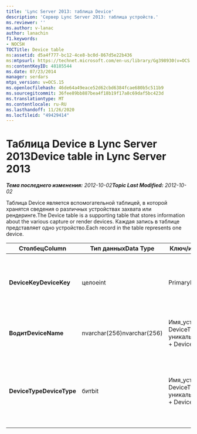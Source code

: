 ```yaml
---
title: 'Lync Server 2013: таблица Device'
description: 'Сервер Lync Server 2013: таблица устройств.'
ms.reviewer: ''
ms.author: v-lanac
author: lanachin
f1.keywords:
- NOCSH
TOCTitle: Device table
ms:assetid: d5a4f777-bc12-4ce8-bc0d-867d5e22b436
ms:mtpsurl: https://technet.microsoft.com/en-us/library/Gg398930(v=OCS.15)
ms:contentKeyID: 48185544
ms.date: 07/23/2014
manager: serdars
mtps_version: v=OCS.15
ms.openlocfilehash: 46de64a49eace52d62cbd6384fcae680b5c511b9
ms.sourcegitcommit: 36fee89bb887bea4f18b19f17a8c69daf5bc423d
ms.translationtype: MT
ms.contentlocale: ru-RU
ms.lasthandoff: 11/26/2020
ms.locfileid: "49429414"
---
```

# <a name="device-table-in-lync-server-2013"></a><span data-ttu-id="b3f11-103">Таблица Device в Lync Server 2013</span><span class="sxs-lookup"><span data-stu-id="b3f11-103">Device table in Lync Server 2013</span></span>

<div data-xmlns="http://www.w3.org/1999/xhtml">

<div class="topic" data-xmlns="http://www.w3.org/1999/xhtml" data-msxsl="urn:schemas-microsoft-com:xslt" data-cs="https://msdn.microsoft.com/">

<div data-asp="https://msdn2.microsoft.com/asp">



</div>

<div id="mainSection">

<div id="mainBody"><span data-ttu-id="b3f11-104">

<span> </span></span><span class="sxs-lookup"><span data-stu-id="b3f11-104">

<span> </span></span></span>

<span data-ttu-id="b3f11-105">_**Тема последнего изменения:** 2012-10-02_</span><span class="sxs-lookup"><span data-stu-id="b3f11-105">_**Topic Last Modified:** 2012-10-02_</span></span>

<span data-ttu-id="b3f11-106">Таблица Device является вспомогательной таблицей, в которой хранятся сведения о различных устройствах захвата или рендеринге.</span><span class="sxs-lookup"><span data-stu-id="b3f11-106">The Device table is a supporting table that stores information about the various capture or render devices.</span></span> <span data-ttu-id="b3f11-107">Каждая запись в таблице представляет одно устройство.</span><span class="sxs-lookup"><span data-stu-id="b3f11-107">Each record in the table represents one device.</span></span>


<table>
<colgroup>
<col style="width: 25%" />
<col style="width: 25%" />
<col style="width: 25%" />
<col style="width: 25%" />
</colgroup>
<thead>
<tr class="header">
<th><span data-ttu-id="b3f11-108"><strong>Столбец</strong></span><span class="sxs-lookup"><span data-stu-id="b3f11-108"><strong>Column</strong></span></span></th>
<th><span data-ttu-id="b3f11-109"><strong>Тип данных</strong></span><span class="sxs-lookup"><span data-stu-id="b3f11-109"><strong>Data Type</strong></span></span></th>
<th><span data-ttu-id="b3f11-110"><strong>Ключ/индекс</strong></span><span class="sxs-lookup"><span data-stu-id="b3f11-110"><strong>Key/Index</strong></span></span></th>
<th><span data-ttu-id="b3f11-111"><strong>Details</strong></span><span class="sxs-lookup"><span data-stu-id="b3f11-111"><strong>Details</strong></span></span></th>
</tr>
</thead>
<tbody>
<tr class="odd">
<td><p><span data-ttu-id="b3f11-112"><strong>DeviceKey</strong></span><span class="sxs-lookup"><span data-stu-id="b3f11-112"><strong>DeviceKey</strong></span></span></p></td>
<td><p><span data-ttu-id="b3f11-113">целое</span><span class="sxs-lookup"><span data-stu-id="b3f11-113">int</span></span></p></td>
<td><p><span data-ttu-id="b3f11-114">Primary</span><span class="sxs-lookup"><span data-stu-id="b3f11-114">Primary</span></span></p></td>
<td><p><span data-ttu-id="b3f11-115">Уникальный номер, идентифицирующий это устройство.</span><span class="sxs-lookup"><span data-stu-id="b3f11-115">Unique number identifying this device.</span></span></p></td>
</tr>
<tr class="even">
<td><p><span data-ttu-id="b3f11-116"><strong>Водит</strong></span><span class="sxs-lookup"><span data-stu-id="b3f11-116"><strong>DeviceName</strong></span></span></p></td>
<td><p><span data-ttu-id="b3f11-117">nvarchar(256)</span><span class="sxs-lookup"><span data-stu-id="b3f11-117">nvarchar(256)</span></span></p></td>
<td><p><span data-ttu-id="b3f11-118">Имя_устройства + DeviceType является уникальным</span><span class="sxs-lookup"><span data-stu-id="b3f11-118">DeviceName + DeviceType is unique</span></span></p></td>
<td><p><span data-ttu-id="b3f11-119">Имя устройства.</span><span class="sxs-lookup"><span data-stu-id="b3f11-119">Device name.</span></span></p></td>
</tr>
<tr class="odd">
<td><p><span data-ttu-id="b3f11-120"><strong>DeviceType</strong></span><span class="sxs-lookup"><span data-stu-id="b3f11-120"><strong>DeviceType</strong></span></span></p></td>
<td><p><span data-ttu-id="b3f11-121">бит</span><span class="sxs-lookup"><span data-stu-id="b3f11-121">bit</span></span></p></td>
<td><p><span data-ttu-id="b3f11-122">Имя_устройства + DeviceType является уникальным</span><span class="sxs-lookup"><span data-stu-id="b3f11-122">DeviceName + DeviceType is unique</span></span></p></td>
<td><p><span data-ttu-id="b3f11-123">Тип устройства.</span><span class="sxs-lookup"><span data-stu-id="b3f11-123">Device type.</span></span> <span data-ttu-id="b3f11-124">1 — устройство захвата, 0 — устройство рендеринга.</span><span class="sxs-lookup"><span data-stu-id="b3f11-124">1 is a capture device, 0 is a render device.</span></span></p></td>
</tr>
</tbody>
</table><span data-ttu-id="b3f11-125">


</div>

<span> </span>

</div>

</div>

</span><span class="sxs-lookup"><span data-stu-id="b3f11-125">


</div>

<span> </span>

</div>

</div>

</span></span></div>

